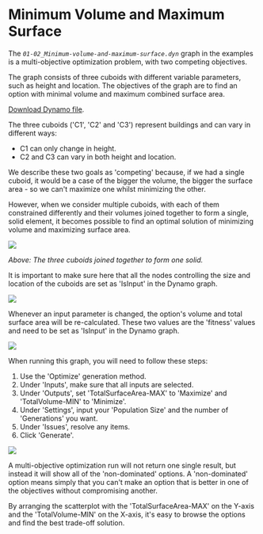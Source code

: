 # Minimum Volume and Maximum Surface

The _`01-02_Minimum-volume-and-maximum-surface.dyn`_ graph in the examples is a multi-objective optimization problem, with two competing objectives. 

The graph consists of three cuboids with different variable parameters, such as height and location. The objectives of the graph are to find an option with minimal volume and maximum combined surface area.

[Download Dynamo file](https://github.com/DynamoDS/RefineryPrimer/releases/download/samples-v1/04-01-02_Minimum-volume-and-maximum-surface.dyn).

The three cuboids \('C1', 'C2' and 'C3'\) represent buildings and can vary in different ways:

* C1 can only change in height.
* C2 and C3 can vary in both height and location.

We describe these two goals as 'competing' because, if we had a single cuboid, it would be a case of the bigger the volume, the bigger the surface area - so we can't maximize one whilst minimizing the other. 

However, when we consider multiple cuboids, with each of them constrained differently and their volumes joined together to form a single, solid element, it becomes possible to find an optimal solution of minimizing volume and maximizing surface area.

![](../../.gitbook/assets/applychanges4.png)

_Above: The three cuboids joined together to form one solid._

It is important to make sure here that all the nodes controlling the size and location of the cuboids are set as 'IsInput' in the Dynamo graph.

![](../../.gitbook/assets/applychanges5.png)

Whenever an input parameter is changed, the option's volume and total surface area will be re-calculated. These two values are the 'fitness' values and need to be set as 'IsInput' in the Dynamo graph.

![](../../.gitbook/assets/applychanges6.png)

When running this graph, you will need to follow these steps:

1. Use the 'Optimize' generation method.
2. Under 'Inputs', make sure that all inputs are selected.
3. Under 'Outputs', set 'TotalSurfaceArea-MAX' to 'Maximize' and 'TotalVolume-MIN' to 'Minimize'.
4. Under 'Settings', input your 'Population Size' and the number of 'Generations' you want.  
5. Under 'Issues', resolve any items.
6. Click 'Generate'.

![](../../.gitbook/assets/applychanges7.png)

A multi-objective optimization run will not return one single result, but instead it will show all of the 'non-dominated' options. A 'non-dominated' option means simply that you can't make an option that is better in one of the objectives without compromising another.

By arranging the scatterplot with the 'TotalSurfaceArea-MAX' on the Y-axis and the 'TotalVolume-MIN' on the X-axis, it's easy to browse the options and find the best trade-off solution.

